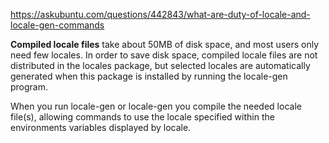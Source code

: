 https://askubuntu.com/questions/442843/what-are-duty-of-locale-and-locale-gen-commands

**Compiled locale files** take about 50MB of disk space, and most users only need few locales. In order to save disk space, compiled locale files are not distributed in the locales package, but selected locales are automatically generated when this package is installed by running the locale-gen program.

When you run locale-gen or locale-gen <locale code> you compile the needed locale file(s), allowing commands to use the locale specified within the environments variables displayed by locale.
